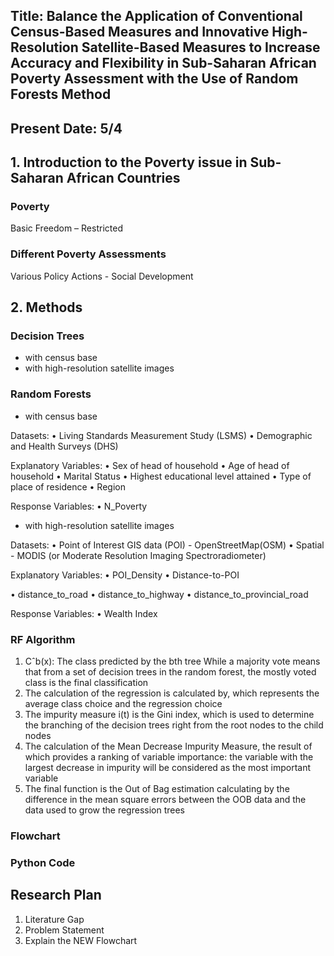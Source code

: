 ## Title: Balance the Application of Conventional Census-Based Measures and Innovative High-Resolution Satellite-Based Measures to Increase Accuracy and Flexibility in Sub-Saharan African Poverty Assessment with the Use of Random Forests Method
## Present Date: 5/4


## 1. Introduction to the Poverty issue in Sub-Saharan African Countries
### Poverty 
Basic Freedom – Restricted

### Different Poverty Assessments
Various Policy Actions - Social Development


## 2. Methods
### Decision Trees

-	with census base
-	with high-resolution satellite images

### Random Forests

-	with census base

Datasets: 
•	Living Standards Measurement Study (LSMS)
•	Demographic and Health Surveys (DHS)

Explanatory Variables: 
•	Sex of head of household
•	Age of head of household
•	Marital Status
•	Highest educational level attained
•	Type of place of residence
•	Region

Response Variables: 
•	N_Poverty


-	with high-resolution satellite images

Datasets: 
•	Point of Interest GIS data (POI) - OpenStreetMap(OSM)
•	Spatial - MODIS (or Moderate Resolution Imaging Spectroradiometer)

Explanatory Variables: 
•	POI_Density 
•	Distance-to-POI

•	distance_to_road
•	distance_to_highway
•	distance_to_provincial_road

Response Variables: 
•	Wealth Index

### RF Algorithm
1. Cˆb(x): The class predicted by the bth tree
While a majority vote means that from a set of decision trees in the random forest, the mostly voted class is the final classification
2. The calculation of the regression is calculated by, which represents the average class choice and the regression choice
3. The impurity measure i(t) is the Gini index, which is used to determine the branching of the decision trees right from the root nodes to the child nodes
4. The calculation of the Mean Decrease Impurity Measure, the result of which provides a ranking of variable importance: the variable with the largest decrease in impurity will be considered as the most important variable
5. The final function is the Out of Bag estimation calculating by the difference in the mean square errors between the OOB data and the data used to grow the regression trees

### Flowchart
### Python Code

## Research Plan
1. Literature Gap
2. Problem Statement
3. Explain the NEW Flowchart
